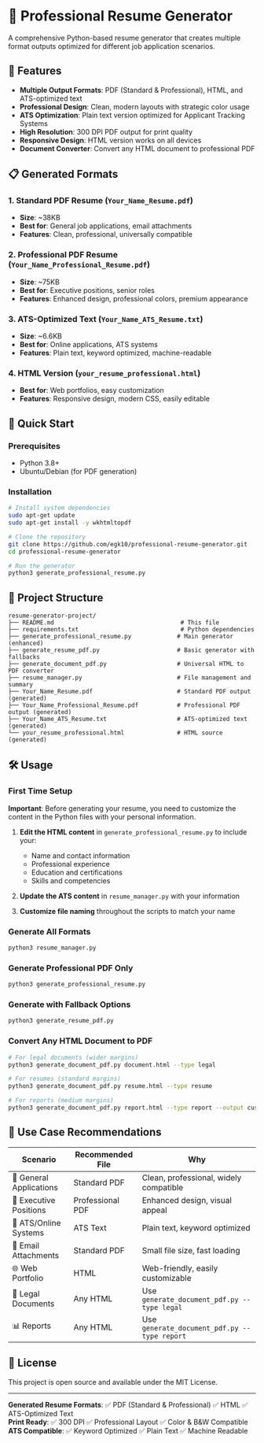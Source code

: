 # 📄 Professional Resume Generator

A comprehensive Python-based resume generator that creates multiple format outputs optimized for different job application scenarios.

## 🎯 Features

- **Multiple Output Formats**: PDF (Standard & Professional), HTML, and ATS-optimized text
- **Professional Design**: Clean, modern layouts with strategic color usage
- **ATS Optimization**: Plain text version optimized for Applicant Tracking Systems
- **High Resolution**: 300 DPI PDF output for print quality
- **Responsive Design**: HTML version works on all devices
- **Document Converter**: Convert any HTML document to professional PDF

## 📋 Generated Formats

### 1. Standard PDF Resume (`Your_Name_Resume.pdf`)
- **Size**: ~38KB
- **Best for**: General job applications, email attachments
- **Features**: Clean, professional, universally compatible

### 2. Professional PDF Resume (`Your_Name_Professional_Resume.pdf`)
- **Size**: ~75KB  
- **Best for**: Executive positions, senior roles
- **Features**: Enhanced design, professional colors, premium appearance

### 3. ATS-Optimized Text (`Your_Name_ATS_Resume.txt`)
- **Size**: ~6.6KB
- **Best for**: Online applications, ATS systems
- **Features**: Plain text, keyword optimized, machine-readable

### 4. HTML Version (`your_resume_professional.html`)
- **Best for**: Web portfolios, easy customization
- **Features**: Responsive design, modern CSS, easily editable

## 🚀 Quick Start

### Prerequisites
- Python 3.8+
- Ubuntu/Debian (for PDF generation)

### Installation

```bash
# Install system dependencies
sudo apt-get update
sudo apt-get install -y wkhtmltopdf

# Clone the repository
git clone https://github.com/egk10/professional-resume-generator.git
cd professional-resume-generator

# Run the generator
python3 generate_professional_resume.py
```

## 📁 Project Structure

```
resume-generator-project/
├── README.md                                    # This file
├── requirements.txt                             # Python dependencies
├── generate_professional_resume.py             # Main generator (enhanced)
├── generate_resume_pdf.py                      # Basic generator with fallbacks
├── generate_document_pdf.py                    # Universal HTML to PDF converter
├── resume_manager.py                           # File management and summary
├── Your_Name_Resume.pdf                        # Standard PDF output (generated)
├── Your_Name_Professional_Resume.pdf           # Professional PDF output (generated)
├── Your_Name_ATS_Resume.txt                    # ATS-optimized text (generated)
└── your_resume_professional.html               # HTML source (generated)
```

## 🛠️ Usage

### First Time Setup
**Important**: Before generating your resume, you need to customize the content in the Python files with your personal information.

1. **Edit the HTML content** in `generate_professional_resume.py` to include your:
   - Name and contact information
   - Professional experience
   - Education and certifications
   - Skills and competencies

2. **Update the ATS content** in `resume_manager.py` with your information

3. **Customize file naming** throughout the scripts to match your name

### Generate All Formats
```bash
python3 resume_manager.py
```

### Generate Professional PDF Only
```bash
python3 generate_professional_resume.py
```

### Generate with Fallback Options
```bash
python3 generate_resume_pdf.py
```

### Convert Any HTML Document to PDF
```bash
# For legal documents (wider margins)
python3 generate_document_pdf.py document.html --type legal

# For resumes (standard margins)
python3 generate_document_pdf.py resume.html --type resume

# For reports (medium margins)
python3 generate_document_pdf.py report.html --type report --output custom_name.pdf
```

## 🎯 Use Case Recommendations

| Scenario | Recommended File | Why |
|----------|------------------|-----|
| 🏢 General Applications | Standard PDF | Clean, professional, widely compatible |
| 💼 Executive Positions | Professional PDF | Enhanced design, visual appeal |
| 🤖 ATS/Online Systems | ATS Text | Plain text, keyword optimized |
| 📧 Email Attachments | Standard PDF | Small file size, fast loading |
| 🌐 Web Portfolio | HTML | Web-friendly, easily customizable |
| 📄 Legal Documents | Any HTML | Use `generate_document_pdf.py --type legal` |
| 📊 Reports | Any HTML | Use `generate_document_pdf.py --type report` |

## 📝 License

This project is open source and available under the MIT License.

---

**Generated Resume Formats**: ✅ PDF (Standard & Professional) ✅ HTML ✅ ATS-Optimized Text  
**Print Ready**: ✅ 300 DPI ✅ Professional Layout ✅ Color & B&W Compatible  
**ATS Compatible**: ✅ Keyword Optimized ✅ Plain Text ✅ Machine Readable

